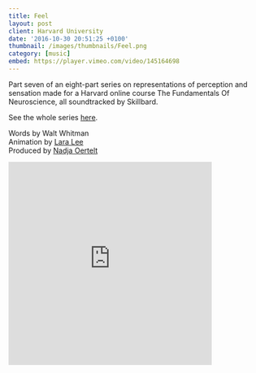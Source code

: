 ```yaml
---
title: Feel
layout: post
client: Harvard University
date: '2016-10-30 20:51:25 +0100'
thumbnail: /images/thumbnails/Feel.png
category: [music]
embed: https://player.vimeo.com/video/145164698
---
```


Part seven of an eight-part series on representations of perception and sensation made for a Harvard online course The Fundamentals Of Neuroscience, all soundtracked by Skillbard.

See the whole series [here](https://vimeo.com/channels/972301).

Words by Walt Whitman  
Animation by [Lara Lee](http://www.laralee.kr/)  
Produced by [Nadja Oertelt](http://nadjaoertelt.com/)

<div id="bc"><iframe style="border: 0; width: 400px; height: 400px;" src="https://bandcamp.com/EmbeddedPlayer/album=3174661912/size=large/bgcol=ffffff/linkcol=0687f5/minimal=true/track=1372582429/transparent=true/" seamless><a href="http://skillbard.bandcamp.com/album/harvard-fundamentals-of-neuroscience-module-3">Harvard—Fundamentals of Neuroscience Module 3 by Skillbard</a></iframe></div>
